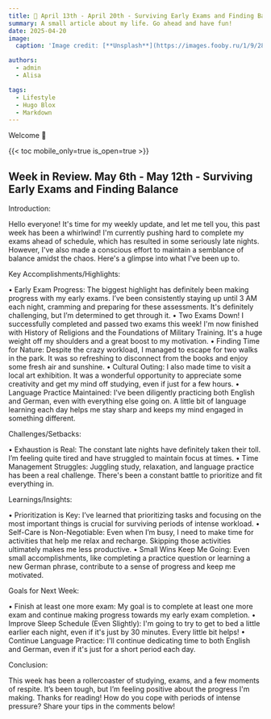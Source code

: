 ```yaml
---
title: 🎉 April 13th - April 20th - Surviving Early Exams and Finding Balance
summary: A small article about my life. Go ahead and have fun!
date: 2025-04-20
image:
  caption: 'Image credit: [**Unsplash**](https://images.fooby.ru/1/9/28/413871)'

authors:
  - admin
  - Alisa

tags:
  - Lifestyle
  - Hugo Blox
  - Markdown
---
```


Welcome 👋

{{< toc mobile_only=true is_open=true >}}

## Week in Review. May 6th - May 12th - Surviving Early Exams and Finding Balance

Introduction:

Hello everyone! It's time for my weekly update, and let me tell you, this past week has been a whirlwind! I'm currently pushing hard to complete my exams ahead of schedule, which has resulted in some seriously late nights. However, I've also made a conscious effort to maintain a semblance of balance amidst the chaos. Here's a glimpse into what I've been up to.

Key Accomplishments/Highlights:

•  Early Exam Progress: The biggest highlight has definitely been making progress with my early exams. I’ve been consistently staying up until 3 AM each night, cramming and preparing for these assessments. It's definitely challenging, but I’m determined to get through it.
•  Two Exams Down! I successfully completed and passed two exams this week! I'm now finished with History of Religions and the Foundations of Military Training. It's a huge weight off my shoulders and a great boost to my motivation.
•  Finding Time for Nature: Despite the crazy workload, I managed to escape for two walks in the park. It was so refreshing to disconnect from the books and enjoy some fresh air and sunshine.
•  Cultural Outing: I also made time to visit a local art exhibition. It was a wonderful opportunity to appreciate some creativity and get my mind off studying, even if just for a few hours.
•  Language Practice Maintained: I've been diligently practicing both English and German, even with everything else going on. A little bit of language learning each day helps me stay sharp and keeps my mind engaged in something different.

Challenges/Setbacks:

•  Exhaustion is Real: The constant late nights have definitely taken their toll. I’m feeling quite tired and have struggled to maintain focus at times.
•  Time Management Struggles: Juggling study, relaxation, and language practice has been a real challenge. There's been a constant battle to prioritize and fit everything in.

Learnings/Insights:

•  Prioritization is Key: I’ve learned that prioritizing tasks and focusing on the most important things is crucial for surviving periods of intense workload.
•  Self-Care is Non-Negotiable: Even when I’m busy, I need to make time for activities that help me relax and recharge. Skipping those activities ultimately makes me less productive.
•  Small Wins Keep Me Going: Even small accomplishments, like completing a practice question or learning a new German phrase, contribute to a sense of progress and keep me motivated.

Goals for Next Week:

•  Finish at least one more exam: My goal is to complete at least one more exam and continue making progress towards my early exam completion.
•  Improve Sleep Schedule (Even Slightly): I'm going to try to get to bed a little earlier each night, even if it's just by 30 minutes. Every little bit helps!
•  Continue Language Practice: I'll continue dedicating time to both English and German, even if it's just for a short period each day.

Conclusion:

This week has been a rollercoaster of studying, exams, and a few moments of respite. It’s been tough, but I’m feeling positive about the progress I'm making. Thanks for reading! How do you cope with periods of intense pressure? Share your tips in the comments below!
